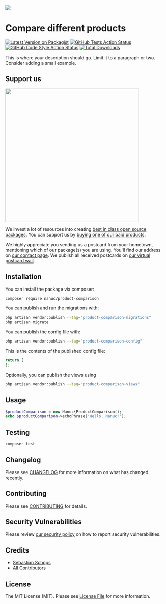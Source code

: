 
[<img src="https://github-ads.s3.eu-central-1.amazonaws.com/support-ukraine.svg?t=1" />](https://supportukrainenow.org)

# Compare different products

[![Latest Version on Packagist](https://img.shields.io/packagist/v/nanuc/product-comparison.svg?style=flat-square)](https://packagist.org/packages/nanuc/product-comparison)
[![GitHub Tests Action Status](https://img.shields.io/github/workflow/status/nanuc/product-comparison/run-tests?label=tests)](https://github.com/nanuc/product-comparison/actions?query=workflow%3Arun-tests+branch%3Amain)
[![GitHub Code Style Action Status](https://img.shields.io/github/workflow/status/nanuc/product-comparison/Check%20&%20fix%20styling?label=code%20style)](https://github.com/nanuc/product-comparison/actions?query=workflow%3A"Check+%26+fix+styling"+branch%3Amain)
[![Total Downloads](https://img.shields.io/packagist/dt/nanuc/product-comparison.svg?style=flat-square)](https://packagist.org/packages/nanuc/product-comparison)

This is where your description should go. Limit it to a paragraph or two. Consider adding a small example.

## Support us

[<img src="https://github-ads.s3.eu-central-1.amazonaws.com/product-comparison.jpg?t=1" width="419px" />](https://spatie.be/github-ad-click/product-comparison)

We invest a lot of resources into creating [best in class open source packages](https://spatie.be/open-source). You can support us by [buying one of our paid products](https://spatie.be/open-source/support-us).

We highly appreciate you sending us a postcard from your hometown, mentioning which of our package(s) you are using. You'll find our address on [our contact page](https://spatie.be/about-us). We publish all received postcards on [our virtual postcard wall](https://spatie.be/open-source/postcards).

## Installation

You can install the package via composer:

```bash
composer require nanuc/product-comparison
```

You can publish and run the migrations with:

```bash
php artisan vendor:publish --tag="product-comparison-migrations"
php artisan migrate
```

You can publish the config file with:

```bash
php artisan vendor:publish --tag="product-comparison-config"
```

This is the contents of the published config file:

```php
return [
];
```

Optionally, you can publish the views using

```bash
php artisan vendor:publish --tag="product-comparison-views"
```

## Usage

```php
$productComparison = new Nanuc\ProductComparison();
echo $productComparison->echoPhrase('Hello, Nanuc!');
```

## Testing

```bash
composer test
```

## Changelog

Please see [CHANGELOG](CHANGELOG.md) for more information on what has changed recently.

## Contributing

Please see [CONTRIBUTING](https://github.com/spatie/.github/blob/main/CONTRIBUTING.md) for details.

## Security Vulnerabilities

Please review [our security policy](../../security/policy) on how to report security vulnerabilities.

## Credits

- [Sebastian Schöps](https://github.com/nanuc)
- [All Contributors](../../contributors)

## License

The MIT License (MIT). Please see [License File](LICENSE.md) for more information.
